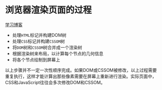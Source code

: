 # 浏览器渲染页面的过程

[学习博客](https://juejin.im/entry/59e1d31f51882578c3411c77)

- 处理`HTML`标记并构建DOM树
- 处理`CSS`标记并构建`CSSOM`树
- 将`DOM`树和`CSSOM`树合并成一个渲染树
- 根据渲染树来布局，以计算每个节点的几何信息
- 将各个节点绘制到屏幕上

以上步骤并不一定一次性顺序完成。如果DOM或CSSOM被修改，以上过程需要重复执行，这样才能计算出那些像素需要在屏幕上重新进行渲染。实际页面中，CSS和JavaScript往往会多次修改DOM和CSSOM。

